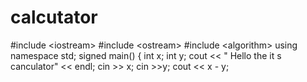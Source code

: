 # calcutator
#include &lt;iostream> #include &lt;ostream> #include &lt;algorithm>  using namespace std;  signed main() {     int x;     int y;     cout &lt;&lt; " Hello the it s canculator" &lt;&lt; endl;     cin >> x;     cin >>y;     cout &lt;&lt; x - y;
